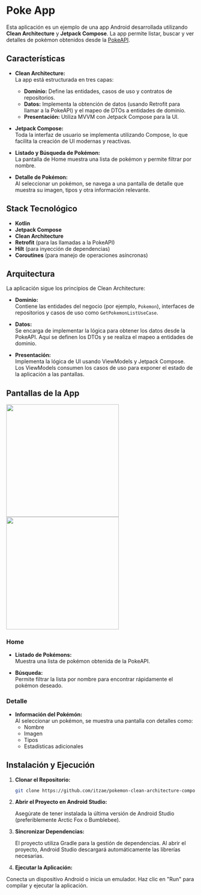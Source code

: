 # Poke App

Esta aplicación es un ejemplo de una app Android desarrollada utilizando **Clean Architecture** y **Jetpack Compose**. La app permite listar, buscar y ver detalles de pokémon obtenidos desde la [PokeAPI](https://pokeapi.co).

## Características

- **Clean Architecture:**  
  La app está estructurada en tres capas:
  - **Dominio:** Define las entidades, casos de uso y contratos de repositorios.
  - **Datos:** Implementa la obtención de datos (usando Retrofit para llamar a la PokeAPI) y el mapeo de DTOs a entidades de dominio.
  - **Presentación:** Utiliza MVVM con Jetpack Compose para la UI.

- **Jetpack Compose:**  
  Toda la interfaz de usuario se implementa utilizando Compose, lo que facilita la creación de UI modernas y reactivas.

- **Listado y Búsqueda de Pokémon:**  
  La pantalla de Home muestra una lista de pokémon y permite filtrar por nombre.

- **Detalle de Pokémon:**  
  Al seleccionar un pokémon, se navega a una pantalla de detalle que muestra su imagen, tipos y otra información relevante.

## Stack Tecnológico

- **Kotlin**
- **Jetpack Compose**
- **Clean Architecture**
- **Retrofit** (para las llamadas a la PokeAPI)
- **Hilt** (para inyección de dependencias)
- **Coroutines** (para manejo de operaciones asíncronas)

## Arquitectura

La aplicación sigue los principios de Clean Architecture:

- **Dominio:**  
  Contiene las entidades del negocio (por ejemplo, `Pokemon`), interfaces de repositorios y casos de uso como `GetPokemonListUseCase`.

- **Datos:**  
  Se encarga de implementar la lógica para obtener los datos desde la PokeAPI. Aquí se definen los DTOs y se realiza el mapeo a entidades de dominio.

- **Presentación:**  
  Implementa la lógica de UI usando ViewModels y Jetpack Compose. Los ViewModels consumen los casos de uso para exponer el estado de la aplicación a las pantallas.

## Pantallas de la App


<img width=300 src="https://github.com/user-attachments/assets/04553c03-dd4d-431b-b8e4-772cd61e3235"/>
<img width=300 src="https://github.com/user-attachments/assets/c29c7ba2-d024-491d-8a11-a57e3b0e1157"/>

### Home

- **Listado de Pokémons:**  
  Muestra una lista de pokémon obtenida de la PokeAPI.
  
- **Búsqueda:**  
  Permite filtrar la lista por nombre para encontrar rápidamente el pokémon deseado.

### Detalle

- **Información del Pokémón:**  
  Al seleccionar un pokémon, se muestra una pantalla con detalles como:
  - Nombre
  - Imagen
  - Tipos
  - Estadísticas adicionales

## Instalación y Ejecución

1. **Clonar el Repositorio:**

   ```bash
   git clone https://github.com/itzae/pokemon-clean-architecture-compose.git

2. **Abrir el Proyecto en Android Studio:**

    Asegúrate de tener instalada la última versión de Android Studio (preferiblemente Arctic Fox o Bumblebee).

3. **Sincronizar Dependencias:**

   El proyecto utiliza Gradle para la gestión de dependencias. Al abrir el proyecto, Android Studio descargará automáticamente las librerías necesarias.

4. **Ejecutar la Aplicación:**

  Conecta un dispositivo Android o inicia un emulador.
  Haz clic en "Run" para compilar y ejecutar la aplicación.
   
